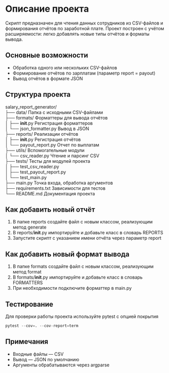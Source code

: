 # Описание проекта

Скрипт предназначен для чтения данных сотрудников из CSV-файлов и формирования отчётов по заработной плате. Проект построен с учётом расширяемости: легко добавлять новые типы отчётов и форматы вывода.

## Основные возможности

- Обработка одного или нескольких CSV-файлов  
- Формирование отчётов по зарплатам (параметр report = payout)  
- Вывод отчётов в формате JSON  

## Структура проекта

salary_report_generator/  
├── data/                  Папка с исходными CSV-файлами  
├── formats/               Форматтеры для вывода отчётов  
│   ├── __init__.py        Регистрация форматтеров  
│   └── json_formatter.py  Вывод в JSON  
├── reports/               Реализации отчётов  
│   ├── __init__.py        Регистрация отчётов  
│   └── payout_report.py   Отчет по выплатам  
├── utils/                 Вспомогательные модули  
│   └── csv_reader.py      Чтение и парсинг CSV  
├── tests/                 Тесты для модулей проекта  
│   ├── test_csv_reader.py  
│   ├── test_payout_report.py  
│   └── test_main.py  
├── main.py                Точка входа, обработка аргументов  
├── requirements.txt       Зависимости для тестов  
└── README.md              Документация проекта  

## Как добавить новый отчёт

1. В папке reports создайте файл с новым классом, реализующим метод generate  
2. В reports/__init__.py импортируйте и добавьте класс в словарь REPORTS  
3. Запустите скрипт с указанием имени отчёта через параметр report  

## Как добавить новый формат вывода

1. В папке formats создайте файл с новым классом, реализующим метод format  
2. В formats/__init__.py импортируйте и добавьте класс в словарь FORMATTERS  
3. При необходимости подключите форматтер в main.py  

## Тестирование

Для проверки работы проекта используйте pytest с опцией покрытия  
```python
pytest --cov=. --cov-report=term
```
## Примечания

- Входные файлы — CSV  
- Вывод — JSON по умолчанию  
- Аргументы обрабатываются через argparse  

